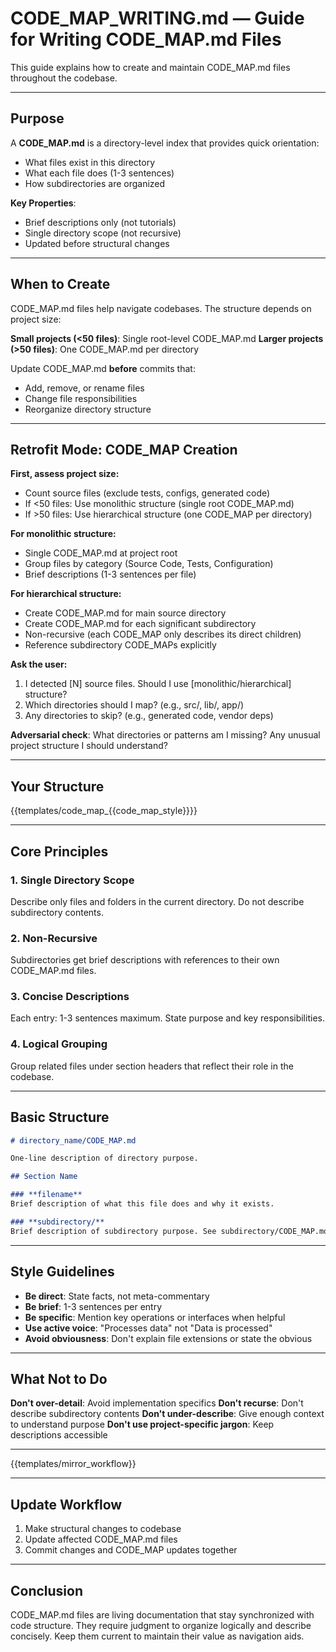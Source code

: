 # CODE_MAP_WRITING.md — Guide for Writing CODE_MAP.md Files

This guide explains how to create and maintain CODE_MAP.md files throughout the codebase.

---

## Purpose

A **CODE_MAP.md** is a directory-level index that provides quick orientation:
- What files exist in this directory
- What each file does (1-3 sentences)
- How subdirectories are organized

**Key Properties**:
- Brief descriptions only (not tutorials)
- Single directory scope (not recursive)
- Updated before structural changes

---

## When to Create

CODE_MAP.md files help navigate codebases. The structure depends on project size:

**Small projects (<50 files)**: Single root-level CODE_MAP.md
**Larger projects (>50 files)**: One CODE_MAP.md per directory

Update CODE_MAP.md **before** commits that:
- Add, remove, or rename files
- Change file responsibilities
- Reorganize directory structure

---

## Retrofit Mode: CODE_MAP Creation

**First, assess project size:**
- Count source files (exclude tests, configs, generated code)
- If <50 files: Use monolithic structure (single root CODE_MAP.md)
- If >50 files: Use hierarchical structure (one CODE_MAP per directory)

**For monolithic structure:**
- Single CODE_MAP.md at project root
- Group files by category (Source Code, Tests, Configuration)
- Brief descriptions (1-3 sentences per file)

**For hierarchical structure:**
- Create CODE_MAP.md for main source directory
- Create CODE_MAP.md for each significant subdirectory
- Non-recursive (each CODE_MAP only describes its direct children)
- Reference subdirectory CODE_MAPs explicitly

**Ask the user:**
1. I detected [N] source files. Should I use [monolithic/hierarchical] structure?
2. Which directories should I map? (e.g., src/, lib/, app/)
3. Any directories to skip? (e.g., generated code, vendor deps)

**Adversarial check**: What directories or patterns am I missing? Any unusual project structure I should understand?

---

## Your Structure

{{templates/code_map_{{code_map_style}}}}

---

## Core Principles

### 1. Single Directory Scope
Describe only files and folders in the current directory. Do not describe subdirectory contents.

### 2. Non-Recursive
Subdirectories get brief descriptions with references to their own CODE_MAP.md files.

### 3. Concise Descriptions
Each entry: 1-3 sentences maximum. State purpose and key responsibilities.

### 4. Logical Grouping
Group related files under section headers that reflect their role in the codebase.

---

## Basic Structure

```markdown
# directory_name/CODE_MAP.md

One-line description of directory purpose.

## Section Name

### **filename**
Brief description of what this file does and why it exists.

### **subdirectory/**
Brief description of subdirectory purpose. See subdirectory/CODE_MAP.md.
```

---

## Style Guidelines

- **Be direct**: State facts, not meta-commentary
- **Be brief**: 1-3 sentences per entry
- **Be specific**: Mention key operations or interfaces when helpful
- **Use active voice**: "Processes data" not "Data is processed"
- **Avoid obviousness**: Don't explain file extensions or state the obvious

---

## What Not to Do

**Don't over-detail**: Avoid implementation specifics
**Don't recurse**: Don't describe subdirectory contents
**Don't under-describe**: Give enough context to understand purpose
**Don't use project-specific jargon**: Keep descriptions accessible

---

{{templates/mirror_workflow}}

---

## Update Workflow

1. Make structural changes to codebase
2. Update affected CODE_MAP.md files
3. Commit changes and CODE_MAP updates together

---

## Conclusion

CODE_MAP.md files are living documentation that stay synchronized with code structure. They require judgment to organize logically and describe concisely. Keep them current to maintain their value as navigation aids.
